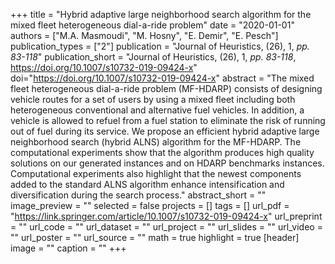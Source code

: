 +++
title = "Hybrid adaptive large neighborhood search algorithm for the mixed fleet heterogeneous dial-a-ride problem"
date = "2020-01-01"
authors = ["M.A. Masmoudi", "M. Hosny", "E. Demir", "E. Pesch"]
publication_types = ["2"]
publication = "Journal of Heuristics, (26), 1, _pp. 83-118_"
publication_short = "Journal of Heuristics, (26), 1, _pp. 83-118_, https://doi.org/10.1007/s10732-019-09424-x"
doi="https://doi.org/10.1007/s10732-019-09424-x"
abstract = "The mixed fleet heterogeneous dial-a-ride problem (MF-HDARP) consists of designing vehicle routes for a set of users by using a mixed fleet including both heterogeneous conventional and alternative fuel vehicles. In addition, a vehicle is allowed to refuel from a fuel station to eliminate the risk of running out of fuel during its service. We propose an efficient hybrid adaptive large neighborhood search (hybrid ALNS) algorithm for the MF-HDARP. The computational experiments show that the algorithm produces high quality solutions on our generated instances and on HDARP benchmarks instances. Computational experiments also highlight that the newest components added to the standard ALNS algorithm enhance intensification and diversification during the search process."
abstract_short = ""
image_preview = ""
selected = false
projects = []
tags = []
url_pdf = "https://link.springer.com/article/10.1007/s10732-019-09424-x"
url_preprint = ""
url_code = ""
url_dataset = ""
url_project = ""
url_slides = ""
url_video = ""
url_poster = ""
url_source = ""
math = true
highlight = true
[header]
image = ""
caption = ""
+++
